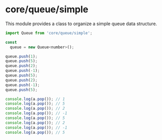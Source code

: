 # core/queue/simple

This module provides a class to organize a simple queue data structure.

```js
import Queue from 'core/queue/simple';

const
  queue = new Queue<number>();

queue.push(1);
queue.push(5);
queue.push(2);
queue.push(-1);
queue.push(5);
queue.push(2);
queue.push(-1);
queue.push(5);

console.log(a.pop()); // 1
console.log(a.pop()); // 5
console.log(a.pop()); // 2
console.log(a.pop()); // -1
console.log(a.pop()); // 5
console.log(a.pop()); // 2
console.log(a.pop()); // -1
console.log(a.pop()); // 5
```
